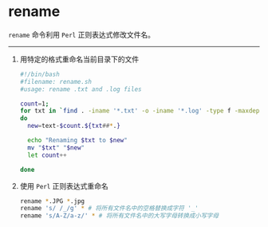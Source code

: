 # rename

`rename` 命令利用 `Perl` 正则表达式修改文件名。

---
1. 用特定的格式重命名当前目录下的文件
    ```sh
    #!/bin/bash
    #filename: rename.sh
    #usage: rename .txt and .log files

    count=1;
    for txt in `find . -iname '*.txt' -o -iname '*.log' -type f -maxdepth 1`;
    do
      new=text-$count.${txt##*.}

      echo "Renaming $txt to $new"
      mv "$txt" "$new"
      let count++

    done
    ```

2. 使用 `Perl` 正则表达式重命名
    ```sh
    rename *.JPG *.jpg
    rename 's/ /_/g' * # 将所有文件名中的空格替换成字符 '_'
    rename 's/A-Z/a-z/' * # 将所有文件名中的大写字母转换成小写字母
    ```
